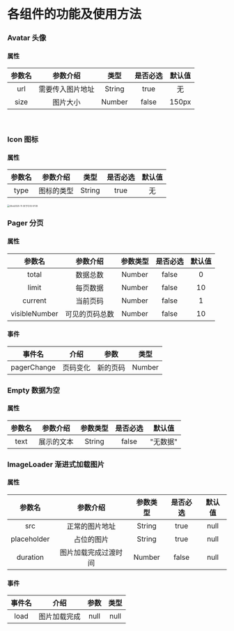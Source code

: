 
# 各组件的功能及使用方法
### Avatar 头像
#### 属性

| 参数名 | 参数介绍| 类型 | 是否必选|默认值|
|:---------:| :---------:|:---------:|:---------:|:----:|
|url | 需要传入图片地址|String|true|无|
|size| 图片大小|Number|false|150px|

<br>

### Icon 图标
#### 属性

| 参数名 | 参数介绍 | 类型 | 是否必选|默认值|
|:---------:| :----------:|:---:|:---:|:---:|
|type | 图标的类型|String|true|无|

<img src="http://mdrs.yuanjin.tech/img/20201130155542.jpg" alt="iShot2020-11-30下午03.47.09" style="zoom:33%;" />

### Pager 分页
#### 属性
|参数名|参数介绍|参数类型|是否必选|默认值|
|:----:|:----:|:----:|:----:|:----:|
|total|数据总数|Number|false|0|
|limit|每页数据|Number|false|10|
|current|当前页码|Number|false|1|
|visibleNumber|可见的页码总数|Number|false|10|

#### 事件
|事件名|介绍|参数|类型|
|:----:|:----:|:----:|:----:|
|pagerChange|页码变化|新的页码|Number|

### Empty 数据为空

#### 属性
|参数名|参数介绍|参数类型|是否必选|默认值|
|:----:|:----:|:----:|:----:|:----:|
|text|展示的文本|String|false|"无数据"|

### ImageLoader  渐进式加载图片
#### 属性
|参数名|参数介绍|参数类型|是否必选|默认值|
|:----:|:----:|:----:|:----:|:----:|
|src|正常的图片地址|String|true|null|
|placeholder|占位的图片|String|true|null|
|duration|图片加载完成过渡时间|Number|false|null|

#### 事件
|事件名|介绍|参数|类型|
|:----:|:----:|:----:|:----:|
|load|图片加载完成|null|null|

